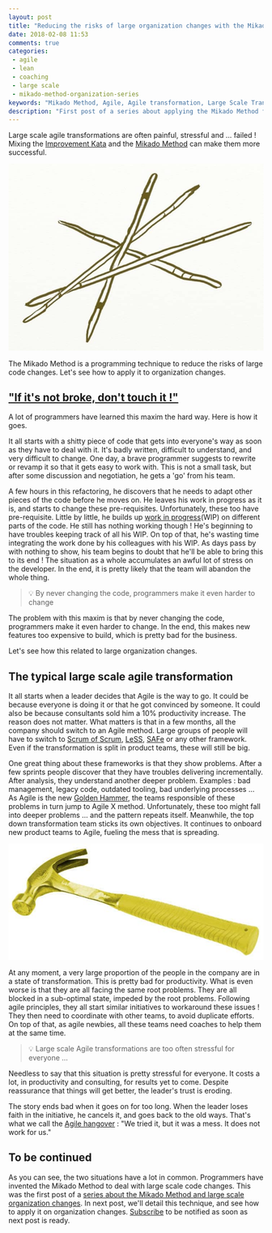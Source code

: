 ```yaml
---
layout: post
title: "Reducing the risks of large organization changes with the Mikado Method - part 1"
date: 2018-02-08 11:53
comments: true
categories:
 - agile
 - lean
 - coaching
 - large scale
 - mikado-method-organization-series
keywords: "Mikado Method, Agile, Agile transformation, Large Scale Transformation, Large Scale Agile"
description: "First post of a series about applying the Mikado Method for large organization changes. Here I draw parallels between large scale code and organization changes."
---
```

Large scale agile transformations are often painful, stressful and ... failed ! Mixing the [Improvement Kata](http://www-personal.umich.edu/~mrother/The_Improvement_Kata.html) and the [Mikado Method](https://mikadomethod.wordpress.com/) can make them more successful.

![A drawing of entangled mikado sticks](../imgs/2018-01-21-reducing-the-risks-of-large-organization-changes-with-the-mikado-method-part-1/mikado.jpg)

The Mikado Method is a programming technique to reduce the risks of large code changes. Let's see how to apply it to organization changes.

## ["If it's not broke, don't touch it !"](https://dzone.com/articles/if-it-aint-broke-dont-fix-it)

A lot of programmers have learned this maxim the hard way. Here is how it goes.

It all starts with a shitty piece of code that gets into everyone's way as soon as they have to deal with it. It's badly written, difficult to understand, and very difficult to change. One day, a brave programmer suggests to rewrite or revamp it so that it gets easy to work with. This is not a small task, but after some discussion and negotiation, he gets a 'go' from his team.

A few hours in this refactoring, he discovers that he needs to adapt other pieces of the code before he moves on. He leaves his work in progress as it is, and starts to change these pre-requisites. Unfortunately, these too have pre-requisite. Little by little, he builds up [work in progress](https://en.wikipedia.org/wiki/Work_in_process)(WIP) on different parts of the code. He still has nothing working though ! He's beginning to have troubles keeping track of all his WIP. On top of that, he's wasting time integrating the work done by his colleagues with his WIP. As days pass by with nothing to show, his team begins to doubt that he'll be able to bring this to its end ! The situation as a whole accumulates an awful lot of stress on the developer. In the end, it is pretty likely that the team will abandon the whole thing.

> 💡 By never changing the code, programmers make it even harder to change

The problem with this maxim is that by never changing the code, programmers make it even harder to change. In the end, this makes new features too expensive to build, which is pretty bad for the business.

Let's see how this related to large organization changes.

## The typical large scale agile transformation

It all starts when a leader decides that Agile is the way to go. It could be because everyone is doing it or that he got convinced by someone. It could also be because consultants sold him a 10% productivity increase. The reason does not matter. What matters is that in a few months, all the company should switch to an Agile method. Large groups of people will have to switch to [Scrum of Scrum](https://www.agilealliance.org/glossary/scrum-of-scrums/), [LeSS](https://less.works/), [SAFe](http://www.scaledagileframework.com/) or any other framework. Even if the transformation is split in product teams, these will still be big.

One great thing about these frameworks is that they show problems. After a few sprints people discover that they have troubles delivering incrementally. After analysis, they understand another deeper problem. Examples : bad management, legacy code, outdated tooling, bad underlying processes ... As Agile is the new [Golden Hammer](https://sourcemaking.com/antipatterns/golden-hammer), the teams responsible of these problems in turn jump to Agile X method. Unfortunately, these too might fall into deeper problems ... and the pattern repeats itself. Meanwhile, the top down transformation team sticks its own objectives. It continues to onboard new product teams to Agile, fueling the mess that is spreading.

![A golden hammer](../imgs/2018-01-21-reducing-the-risks-of-large-organization-changes-with-the-mikado-method-part-1/hammer.jpg)

At any moment, a very large proportion of the people in the company are in a state of transformation. This is pretty bad for productivity. What is even worse is that they are all facing the same root problems. They are all blocked in a sub-optimal state, impeded by the root problems. Following agile principles, they all start similar initiatives to workaround these issues ! They then need to coordinate with other teams, to avoid duplicate efforts. On top of that, as agile newbies, all these teams need coaches to help them at the same time.

> 💡 Large scale Agile transformations are too often stressful for everyone ...

Needless to say that this situation is pretty stressful for everyone. It costs a lot, in productivity and consulting, for results yet to come. Despite reassurance that things will get better, the leader's trust is eroding.

The story ends bad when it goes on for too long. When the leader loses faith in the initiative, he cancels it, and goes back to the old ways. That's what we call the [Agile hangover](https://www.google.fr/search?q=agile+hangover) : "We tried it, but it was a mess. It does not work for us."

## To be continued

As you can see, the two situations have a lot in common. Programmers have invented the Mikado Method to deal with large scale code changes. This was the first post of a [series about the Mikado Method and large scale organization changes](TODO). In next post, we'll detail this technique, and see how to apply it on organization changes. [Subscribe](https://feedburner.google.com/fb/a/mailverify?uri=PhilippeBourgau&loc=en_US) to be notified as soon as next post is ready.